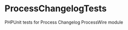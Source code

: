 ProcessChangelogTests
=====================

PHPUnit tests for Process Changelog ProcessWire module
